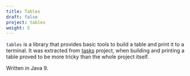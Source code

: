```yaml
---
title: Tables
draft: false
project: tables
weight: 5
---
```

`tables` is a library that provides basic tools to build a table and print it 
to a terminal. It was extracted from [tasks](https://github.com/vilisimo/tasks)
project, when building and printing a table proved to be more tricky than the 
whole project itself.

Written in Java 9.